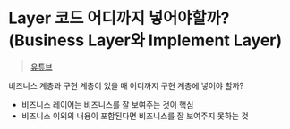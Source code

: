 # Layer 코드 어디까지 넣어야할까? (Business Layer와 Implement Layer)

> [유튜브](https://www.youtube.com/watch?v=kM_-mzAFviw)

비즈니스 계층과 구현 계층이 있을 때 어디까지 구현 계층에 넣어야 할까?

- 비즈니스 레이어는 비즈니스를 잘 보여주는 것이 핵심
- 비즈니스 이외의 내용이 포함된다면 비즈니스를 잘 보여주지 못하는 것
